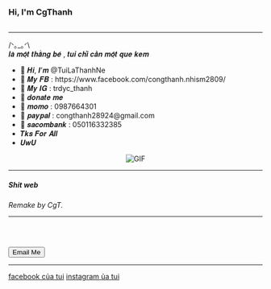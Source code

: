 
<div class="" id="home">
<h3>Hi, I'm CgThanh</h3>
<img class="bio-img" src="avt.jpg" alt="">
<hr>
</div>
<div class="bio-items">
  <p>/ᐠ｡_｡ᐟ\<br>𝒍𝒂̀ 𝒎𝒐̣̂𝒕 𝒕𝒉𝒂̆̀𝒏𝒈 𝒃𝒆́ , 𝒕𝒖𝒊 𝒄𝒉𝒊̉ 𝒄𝒂̂̀𝒏 𝒎𝒐̣̂𝒕 𝒒𝒖𝒆 𝒌𝒆𝒎 </p>
<ul>
  <li>👋 𝑯𝒊, 𝑰’𝒎 @TuiLaThanhNe</li>
  <li>👀 𝑴𝒚 𝑭𝑩 : https://www.facebook.com/congthanh.nhism2809/</li>
  <li>🌱 𝑴𝒚 𝑰𝑮 : trdyc_thanh</li>
  <li>🧧 𝒅𝒐𝒏𝒂𝒕𝒆 𝒎𝒆</li>
  <li>🧨 𝒎𝒐𝒎𝒐 : 0987664301</li>
  <li>🎨 𝒑𝒂𝒚𝒑𝒂𝒍 : congthanh28924@gmail.com</li>
  <li>💜 𝒔𝒂𝒄𝒐𝒎𝒃𝒂𝒏𝒌 : 050116332385</li>
  <li>𝑻𝒌𝒔 𝑭𝒐𝒓 𝑨𝒍𝒍</li>
  <li>𝑼𝒘𝑼</li>
</ul>
<p align="center">
        <img align="center" alt="GIF" src="https://gifburg.com/images/gifs/cute/webp/0004.webp" />
    </p>
  <hr>
</div>
<div class="">
  <h5><strong>Shit web</strong></h5>
  <p><em>Remake by CgT.</em></p>
  <hr>
</div>
<div class="contact-me" id="contact-me">
  <h5><br></h5>
  <form action="mailto: congthanh28924@gmail.com" method="post" encype="text/plain">
      <div class="btn">
        <input class="btn btn-warning" type="submit" value="Email Me">
      </div>
  </form>
  <hr>
</div>
<footer>
  <a href="https://www.facebook.com/congthanh.nhism2809/">facebook của tui</a>
  <a href="https://www.instagram.com/trdyc_thanh/">instagram ủa tui</a>
</footer>
